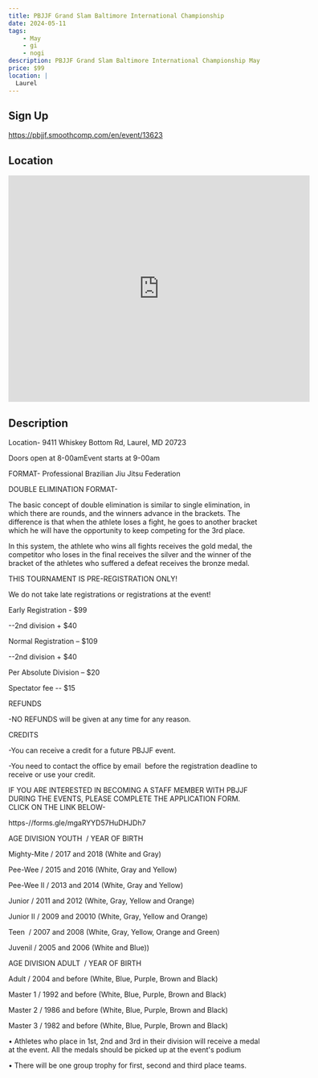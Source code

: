 ```yaml
---
title: PBJJF Grand Slam Baltimore International Championship
date: 2024-05-11
tags:
    - May
    - gi 
    - nogi 
description: PBJJF Grand Slam Baltimore International Championship May 11th, 2024
price: $99
location: |
  Laurel
---
```

## Sign Up
https://pbjjf.smoothcomp.com/en/event/13623

## Location
<iframe src="https://www.google.com/maps/embed?pb=!1m18!1m12!1m3!1d12345.6789!2d-76.8361479!3d39.1161362!2m3!1f0!2f0!3f0!3m2!1i1024!2i768!4f13.1!3m3!1m2!1s0x0%3A0x0!2z39.1161362!5e0!3m2!1sen!2sus!4v1234567890" width="600" height="450" style="border:0;" allowfullscreen="" loading="lazy"></iframe>

## Description
Location- 9411 Whiskey Bottom Rd, Laurel, MD 20723


Doors open at 8-00amEvent starts at 9-00am


FORMAT- Professional Brazilian Jiu Jitsu Federation 


DOUBLE ELIMINATION FORMAT-


The basic concept of double elimination is similar to single elimination, in which there are rounds, and the winners advance in the brackets. The difference is that when the athlete loses a fight, he goes to another bracket which he will have the opportunity to keep competing for the 3rd place.


In this system, the athlete who wins all fights receives the gold medal, the competitor who loses in the final receives the silver and the winner of the bracket of the athletes who suffered a defeat receives the bronze medal.


THIS TOURNAMENT IS PRE-REGISTRATION ONLY!


We do not take late registrations or registrations at the event!


Early Registration - $99


--2nd division + $40


Normal Registration – $109


--2nd division + $40


Per Absolute Division – $20


Spectator fee -- $15


REFUNDS


-NO REFUNDS will be given at any time for any reason.


CREDITS


-You can receive a credit for a future PBJJF event.


-You need to contact the office by email  before the registration deadline to receive or use your credit.


IF YOU ARE INTERESTED IN BECOMING A STAFF MEMBER WITH PBJJF DURING THE EVENTS, PLEASE COMPLETE THE APPLICATION FORM. CLICK ON THE LINK BELOW-


https-//forms.gle/mgaRYYD57HuDHJDh7


AGE DIVISION YOUTH  / YEAR OF BIRTH 


Mighty-Mite / 2017 and 2018 (White and Gray)


Pee-Wee / 2015 and 2016 (White, Gray and Yellow)


Pee-Wee II / 2013 and 2014 (White, Gray and Yellow)


Junior / 2011 and 2012 (White, Gray, Yellow and Orange)


Junior II / 2009 and 20010 (White, Gray, Yellow and Orange)


Teen  / 2007 and 2008 (White, Gray, Yellow, Orange and Green)


Juvenil / 2005 and 2006 (White and Blue))


AGE DIVISION ADULT  / YEAR OF BIRTH


Adult / 2004 and before (White, Blue, Purple, Brown and Black)


Master 1 / 1992 and before (White, Blue, Purple, Brown and Black)


Master 2 / 1986 and before (White, Blue, Purple, Brown and Black)


Master 3 / 1982 and before (White, Blue, Purple, Brown and Black)


• Athletes who place in 1st, 2nd and 3rd in their division will receive a medal at the event. All the medals should be picked up at the event's podium


• There will be one group trophy for first, second and third place teams.